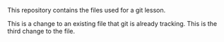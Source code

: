 This repository contains the files used for a git lesson.

This is a change to an existing file that git is already tracking.
This is the third change to the file.